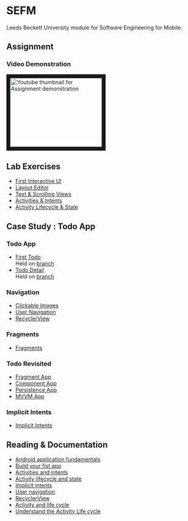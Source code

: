 # SEFM
Leeds Beckett University module for Software Engineering for Mobile.

## Assignment
### Video Demonstration
<a href="https://github.com/withUK/SEFM/blob/main/ASSIGNMENT_DEMO.md">
  <img src="http://img.youtube.com/vi/Vz0PDVrmY7M/0.jpg" alt="Youtube thumbnail for Assignment demonstration" width="240" height="180" border="10" /></a>


## Lab Exercises
- [First Interactive UI](https://github.com/withUK/SEFM/blob/main/LAB_EXERCISES.md#android-fundamentals-012-part-a-your-first-interactive-ui)
- [Layout Editor](https://github.com/withUK/SEFM/blob/main/LAB_EXERCISES.md#android-fundamentals-012-part-bthe-layout-editor)
- [Text & Scrolling Views](https://github.com/withUK/SEFM/blob/main/LAB_EXERCISES.md#android-fundamentals-013-text-and-scrolling-views)
- [Activities & Intents](https://github.com/withUK/SEFM/blob/main/LAB_EXERCISES.md#android-fundamentals-021-activities-and-intents)
- [Activity Lifecycle & State](https://github.com/withUK/SEFM/blob/main/LAB_EXERCISES.md#android-fundamentals-22-activity-lifecycle-and-state)

## Case Study : Todo App
### Todo App
- [First Todo](https://github.com/ebbi/todo-first-app.git)<br>
Held on [branch](https://github.com/withUK/SEFM/tree/case-study-to-do-app)
- [Todo Detail](https://github.com/ebbi/todo-detail-app.git)<br>
Held on [branch](https://github.com/withUK/SEFM/tree/case-study-to-do-detail-app)

### Navigation
- [Clickable Images](https://codelabs.developers.google.com/codelabs/android-training-clickable-images/index.html?index=..%2F..android-training#0)
- [User Navigation](https://codelabs.developers.google.com/codelabs/android-training-provide-user-navigation/#0)
- [RecyclerView](https://codelabs.developers.google.com/codelabs/android-training-create-recycler-view/#0)

### Fragments
- [Fragments](https://developer.android.com/codelabs/advanced-android-training-fragments?index=..%2F..index#1)

### Todo Revisited
- [Fragment App]()
- [Component App]()
- [Persistence App]()
- [MVVM App]()

### Implicit Intents
- [Implicit Intents]()

## Reading & Documentation
- [Android application fundamentals](https://developer.android.com/guide/components/fundamentals/)
- [Build your fist app](https://google-developer-training.github.io/android-developer-fundamentals-course-concepts-v2/unit-1-get-started/lesson-1-build-your-first-app/1-1-c-your-first-android-app/1-1-c-your-first-android-app.html)
- [Activities and intents](https://google-developer-training.github.io/android-developer-fundamentals-course-concepts-v2/unit-1-get-started/lesson-2-activities-and-intents/2-1-c-activities-and-intents/2-1-c-activities-and-intents.html)
- [Activity lifecycle and state](https://google-developer-training.github.io/android-developer-fundamentals-course-concepts-v2/unit-1-get-started/lesson-2-activities-and-intents/2-2-c-activity-lifecycle-and-state/2-2-c-activity-lifecycle-and-state.html)
- [Implicit intents](https://google-developer-training.github.io/android-developer-fundamentals-course-concepts-v2/unit-1-get-started/lesson-2-activities-and-intents/2-3-c-implicit-intents/2-3-c-implicit-intents.html)
- [User navigation](https://google-developer-training.github.io/android-developer-fundamentals-course-concepts-v2/unit-2-user-experience/lesson-4-user-interaction/4-4-c-user-navigation/4-4-c-user-navigation.html)
- [RecyclerView](https://google-developer-training.github.io/android-developer-fundamentals-course-concepts-v2/unit-2-user-experience/lesson-4-user-interaction/4-5-c-recyclerview/4-5-c-recyclerview.html)
- [Activity and life cycle](https://developer.android.com/guide/components/activities/)
- [Understand the Activity Life cycle](https://developer.android.com/guide/components/activities/activity-lifecycle)

